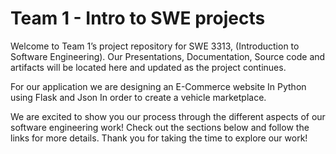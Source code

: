 # Team 1 - Intro to SWE projects 

Welcome to Team 1’s project repository for SWE 3313, (Introduction to Software Engineering). Our Presentations, Documentation, Source code and artifacts will be located here and updated as the project continues.


For our application we are designing an E-Commerce website In Python using Flask and Json In order to create a vehicle marketplace. 

We are excited to show you our process through the different aspects of our software engineering work! Check out the sections below and follow the links for more details. Thank you for taking the time to explore our work!

